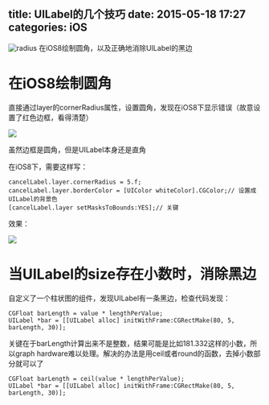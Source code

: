 title: UILabel的几个技巧
date: 2015-05-18 17:27
categories: iOS 
---
![radius](http://pic.kyfxbl.com/radius.jpeg)
在iOS8绘制圆角，以及正确地消除UILabel的黑边
<!--more-->

# 在iOS8绘制圆角

直接通过layer的cornerRadius属性，设置圆角，发现在iOS8下显示错误（故意设置了红色边框，看得清楚）

![](http://pic.kyfxbl.com/radius1.jpg)

虽然边框是圆角，但是UILabel本身还是直角

在iOS8下，需要这样写：

```
cancelLabel.layer.cornerRadius = 5.f;
cancelLabel.layer.borderColor = [UIColor whiteColor].CGColor;// 设置成UILabel的背景色
[cancelLabel.layer setMasksToBounds:YES];// 关键
```
效果：

![](http://pic.kyfxbl.com/radius2.jpg)

# 当UILabel的size存在小数时，消除黑边

自定义了一个柱状图的组件，发现UILabel有一条黑边，检查代码发现：

```
CGFloat barLength = value * lengthPerValue;
UILabel *bar = [[UILabel alloc] initWithFrame:CGRectMake(80, 5, barLength, 30)];
```

关键在于barLength计算出来不是整数，结果可能是比如181.332这样的小数，所以graph hardware难以处理。解决的办法是用ceil或者round的函数，去掉小数部分就可以了

```
CGFloat barLength = ceil(value * lengthPerValue);
UILabel *bar = [[UILabel alloc] initWithFrame:CGRectMake(80, 5, barLength, 30)];
```
